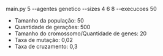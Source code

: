 main.py 5 --agentes genetico --sizes 4 6 8 --execucoes 50

- Tamanho da população: 50
- Quantidade de gerações: 500
- Tamanho do cromossomo/Quantidade de genes: 20
- Taxa de mutação: 0,02
- Taxa de cruzamento: 0,3